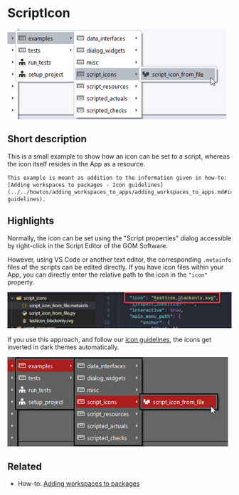 # ScriptIcon

![Menu entry with icon, light background](menu_icon_lightbg.jpg)


## Short description

This is a small example to show how an icon can be set to a script, whereas the icon itself resides in the App as a resource.

```{note}
This example is meant as addition to the information given in how-to: [Adding workspaces to packages - Icon guidelines](../../howtos/adding_workspaces_to_apps/adding_workspaces_to_apps.md#icon-guidelines).
```

## Highlights

Normally, the icon can be set using the "Script properties" dialog accessible by right-click in the Script Editor of the GOM Software.

However, using VS Code or another text editor, the corresponding `.metainfo` files of the scripts can be edited directly. If you have icon files within your App, you can directly enter the relative path to the icon in the `"icon"` property.

![Icon file reference in script properties](script_icon_from_file.jpg)

If you use this approach, and follow our [icon guidelines](../../howtos/adding_workspaces_to_apps/adding_workspaces_to_apps.md#icon-guidelines), the icons get inverted in dark themes automatically.

![Menu entry with icon, dark background](menu_icon_darkbg.jpg)

## Related

* How-to: [Adding workspaces to packages](https://zeissiqs.github.io/zeiss-inspect-addon-api/2025/howtos/adding_workspaces_to_apps/adding_workspaces_to_apps.md)